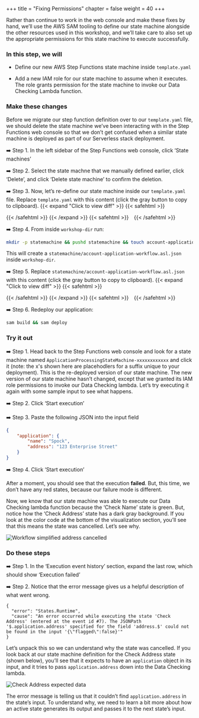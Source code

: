 +++
title = "Fixing Permissions"
chapter = false
weight = 40
+++

Rather than continue to work in the web console and make these fixes by hand, we’ll use the AWS SAM tooling to define our state machine alongside the other resources used in this workshop, and we’ll take care to also set up the appropriate permissions for this state machine to execute successfully.

### In this step, we will

* Define our new AWS Step Functions state machine inside `template.yaml`

* Add a new IAM role for our state machine to assume when it executes. The role grants permission for the state machine to invoke our Data Checking Lambda function.

### Make these changes

Before we migrate our step function definition over to our `template.yaml` file, we should delete the state machine we’ve been interacting with in the Step Functions web console so that we don’t get confused when a similar state machine is deployed as part of our Serverless stack deployment.

➡️ Step 1. In the left sidebar of the Step Functions web console, click ‘State machines’

➡️ Step 2. Select the state machne that we manually defined earlier, click ‘Delete’, and click ‘Delete state machine’ to confirm the deletion.

➡️ Step 3. Now, let’s re-define our state machine inside our `template.yaml` file. Replace `template.yaml` with <span class="clipBtn clipboard" data-clipboard-target="#ida0d7df16df74104c36cb221ee8f4f61bab25ef76codevariantstemplateyml1fixingpermissions__templateyaml">this content</span> (click the gray button to copy to clipboard). 
{{< expand "Click to view diff" >}} {{< safehtml >}}
<div id="diff-ida0d7df16df74104c36cb221ee8f4f61bab25ef76codevariantstemplateyml1fixingpermissions__templateyaml"></div> <script type="text/template" data-diff-for="diff-ida0d7df16df74104c36cb221ee8f4f61bab25ef76codevariantstemplateyml1fixingpermissions__templateyaml">commit a0d7df16df74104c36cb221ee8f4f61bab25ef76
Author: Gabe Hollombe <gabe@avantbard.com>
Date:   Tue Jun 9 13:55:58 2020 +0800

    progress porting to SAM

diff --git a/code/variants/template.yml/1-fixing-permissions__template.yaml b/code/variants/template.yml/1-fixing-permissions__template.yaml
new file mode 100644
index 0000000..1261b13
--- /dev/null
+++ b/code/variants/template.yml/1-fixing-permissions__template.yaml
@@ -0,0 +1,137 @@
+AWSTemplateFormatVersion: "2010-09-09"
+Transform: AWS::Serverless-2016-10-31
+Description: Template for step-functions-workshop
+
+Resources:
+  ApplicationProcessingStateMachine:
+    Type: AWS::Serverless::StateMachine
+    Properties:
+      DefinitionUri: statemachine/account-application-workflow.asl.json
+      DefinitionSubstitutions:
+        DataCheckingFunctionArn: !GetAtt DataCheckingFunction.Arn
+      Policies:
+        - LambdaInvokePolicy:
+            FunctionName: !Ref DataCheckingFunction
+
+  ApproveApplicationFunction:
+    Type: AWS::Serverless::Function
+    Properties:
+      FunctionName: sfn-workshop-ApproveApplication
+      CodeUri: functions/account-applications/
+      Handler: approve.handler
+      Runtime: nodejs12.x
+      Environment:
+        Variables:
+          ACCOUNTS_TABLE_NAME: !Ref ApplicationsTable
+      Policies:
+        - DynamoDBCrudPolicy:
+            TableName: !Ref ApplicationsTable
+
+  DataCheckingFunction:
+    Type: AWS::Serverless::Function
+    Properties:
+      FunctionName: sfn-workshop-DataChecking
+      CodeUri: functions/data-checking/
+      Handler: data-checking.handler
+      Runtime: nodejs12.x
+
+  FindApplicationsFunction:
+    Type: AWS::Serverless::Function
+    Properties:
+      FunctionName: sfn-workshop-FindApplications
+      CodeUri: functions/account-applications/
+      Handler: find.handler
+      Runtime: nodejs12.x
+      Environment:
+        Variables:
+          ACCOUNTS_TABLE_NAME: !Ref ApplicationsTable
+      Policies:
+        - DynamoDBCrudPolicy:
+            TableName: !Ref ApplicationsTable
+
+  FlagApplicationFunction:
+    Type: AWS::Serverless::Function
+    Properties:
+      FunctionName: sfn-workshop-FlagApplication
+      CodeUri: functions/account-applications/
+      Handler: flag.handler
+      Runtime: nodejs12.x
+      Environment:
+        Variables:
+          ACCOUNTS_TABLE_NAME: !Ref ApplicationsTable
+      Policies:
+        - DynamoDBWritePolicy:
+            TableName: !Ref ApplicationsTable
+
+  RejectApplicationFunction:
+    Type: AWS::Serverless::Function
+    Properties:
+      FunctionName: sfn-workshop-RejectApplication
+      CodeUri: functions/account-applications/
+      Handler: reject.handler
+      Runtime: nodejs12.x
+      Environment:
+        Variables:
+          ACCOUNTS_TABLE_NAME: !Ref ApplicationsTable
+      Policies:
+        - DynamoDBWritePolicy:
+            TableName: !Ref ApplicationsTable
+
+  SubmitApplicationFunction:
+    Type: AWS::Serverless::Function
+    Properties:
+      FunctionName: sfn-workshop-SubmitApplication
+      CodeUri: functions/account-applications/
+      Handler: submit.handler
+      Runtime: nodejs12.x
+      Environment:
+        Variables:
+          ACCOUNTS_TABLE_NAME: !Ref ApplicationsTable
+      Policies:
+        - DynamoDBCrudPolicy:
+            TableName: !Ref ApplicationsTable
+
+  ApplicationsTable:
+    Type: 'AWS::DynamoDB::Table'
+    Properties:
+      TableName: !Sub StepFunctionWorkshop-AccountApplications-${AWS::StackName}
+      AttributeDefinitions:
+        -
+          AttributeName: id
+          AttributeType: S
+        -
+          AttributeName: state
+          AttributeType: S
+      KeySchema:
+        -
+          AttributeName: id
+          KeyType: HASH
+      BillingMode: PAY_PER_REQUEST
+      GlobalSecondaryIndexes:
+          -
+              IndexName: state
+              KeySchema:
+                  -
+                      AttributeName: state
+                      KeyType: HASH
+              Projection:
+                  ProjectionType: ALL
+Outputs:
+  SubmitApplicationFunctionArn:
+    Description: "Submit Application Function ARN"
+    Value: !GetAtt SubmitApplicationFunction.Arn
+  FlagApplicationFunctionArn:
+    Description: "Flag Application Function ARN"
+    Value: !GetAtt FlagApplicationFunction.Arn
+  FindApplicationsFunctionArn:
+    Description: "Find Applications Function ARN"
+    Value: !GetAtt FlagApplicationFunction.Arn
+  ApproveApplicationFunctionArn:
+    Description: "Approve Application Function ARN"
+    Value: !GetAtt FlagApplicationFunction.Arn
+  RejectApplicationFunctionArn:
+    Description: "Reject Application Function ARN"
+    Value: !GetAtt FlagApplicationFunction.Arn
+  DataCheckingFunctionArn:
+    Description: "Data Checking Function ARN"
+    Value: !GetAtt DataCheckingFunction.Arn
\ No newline at end of file
</script>
{{< /safehtml >}} {{< /expand >}}
{{< safehtml >}}
<textarea id="ida0d7df16df74104c36cb221ee8f4f61bab25ef76codevariantstemplateyml1fixingpermissions__templateyaml" style="position: relative; left: -1000px; width: 1px; height: 1px;">AWSTemplateFormatVersion: "2010-09-09"
Transform: AWS::Serverless-2016-10-31
Description: Template for step-functions-workshop

Resources:
  ApplicationProcessingStateMachine:
    Type: AWS::Serverless::StateMachine
    Properties:
      DefinitionUri: statemachine/account-application-workflow.asl.json
      DefinitionSubstitutions:
        DataCheckingFunctionArn: !GetAtt DataCheckingFunction.Arn
      Policies:
        - LambdaInvokePolicy:
            FunctionName: !Ref DataCheckingFunction

  ApproveApplicationFunction:
    Type: AWS::Serverless::Function
    Properties:
      FunctionName: sfn-workshop-ApproveApplication
      CodeUri: functions/account-applications/
      Handler: approve.handler
      Runtime: nodejs12.x
      Environment:
        Variables:
          ACCOUNTS_TABLE_NAME: !Ref ApplicationsTable
      Policies:
        - DynamoDBCrudPolicy:
            TableName: !Ref ApplicationsTable

  DataCheckingFunction:
    Type: AWS::Serverless::Function
    Properties:
      FunctionName: sfn-workshop-DataChecking
      CodeUri: functions/data-checking/
      Handler: data-checking.handler
      Runtime: nodejs12.x

  FindApplicationsFunction:
    Type: AWS::Serverless::Function
    Properties:
      FunctionName: sfn-workshop-FindApplications
      CodeUri: functions/account-applications/
      Handler: find.handler
      Runtime: nodejs12.x
      Environment:
        Variables:
          ACCOUNTS_TABLE_NAME: !Ref ApplicationsTable
      Policies:
        - DynamoDBCrudPolicy:
            TableName: !Ref ApplicationsTable

  FlagApplicationFunction:
    Type: AWS::Serverless::Function
    Properties:
      FunctionName: sfn-workshop-FlagApplication
      CodeUri: functions/account-applications/
      Handler: flag.handler
      Runtime: nodejs12.x
      Environment:
        Variables:
          ACCOUNTS_TABLE_NAME: !Ref ApplicationsTable
      Policies:
        - DynamoDBWritePolicy:
            TableName: !Ref ApplicationsTable

  RejectApplicationFunction:
    Type: AWS::Serverless::Function
    Properties:
      FunctionName: sfn-workshop-RejectApplication
      CodeUri: functions/account-applications/
      Handler: reject.handler
      Runtime: nodejs12.x
      Environment:
        Variables:
          ACCOUNTS_TABLE_NAME: !Ref ApplicationsTable
      Policies:
        - DynamoDBWritePolicy:
            TableName: !Ref ApplicationsTable

  SubmitApplicationFunction:
    Type: AWS::Serverless::Function
    Properties:
      FunctionName: sfn-workshop-SubmitApplication
      CodeUri: functions/account-applications/
      Handler: submit.handler
      Runtime: nodejs12.x
      Environment:
        Variables:
          ACCOUNTS_TABLE_NAME: !Ref ApplicationsTable
      Policies:
        - DynamoDBCrudPolicy:
            TableName: !Ref ApplicationsTable

  ApplicationsTable:
    Type: 'AWS::DynamoDB::Table'
    Properties:
      TableName: !Sub StepFunctionWorkshop-AccountApplications-${AWS::StackName}
      AttributeDefinitions:
        -
          AttributeName: id
          AttributeType: S
        -
          AttributeName: state
          AttributeType: S
      KeySchema:
        -
          AttributeName: id
          KeyType: HASH
      BillingMode: PAY_PER_REQUEST
      GlobalSecondaryIndexes:
          -
              IndexName: state
              KeySchema:
                  -
                      AttributeName: state
                      KeyType: HASH
              Projection:
                  ProjectionType: ALL
Outputs:
  SubmitApplicationFunctionArn:
    Description: "Submit Application Function ARN"
    Value: !GetAtt SubmitApplicationFunction.Arn
  FlagApplicationFunctionArn:
    Description: "Flag Application Function ARN"
    Value: !GetAtt FlagApplicationFunction.Arn
  FindApplicationsFunctionArn:
    Description: "Find Applications Function ARN"
    Value: !GetAtt FlagApplicationFunction.Arn
  ApproveApplicationFunctionArn:
    Description: "Approve Application Function ARN"
    Value: !GetAtt FlagApplicationFunction.Arn
  RejectApplicationFunctionArn:
    Description: "Reject Application Function ARN"
    Value: !GetAtt FlagApplicationFunction.Arn
  DataCheckingFunctionArn:
    Description: "Data Checking Function ARN"
    Value: !GetAtt DataCheckingFunction.Arn
</textarea>
{{< /safehtml >}}

➡️ Step 4. From inside `workshop-dir` run:
```bash
mkdir -p statemachine && pushd statemachine && touch account-application-workflow.asl.json && popd
```

This will create a `statemachine/account-application-workflow.asl.json` inside `workshop-dir`.

➡️ Step 5. Replace `statemachine/account-application-workflow.asl.json` with <span class="clipBtn clipboard" data-clipboard-target="#ida0d7df16df74104c36cb221ee8f4f61bab25ef76codevariantsstatemachine1firstversion__accountapplicationworkflowasljson">this content</span> (click the gray button to copy to clipboard). 
{{< expand "Click to view diff" >}} {{< safehtml >}}
<div id="diff-ida0d7df16df74104c36cb221ee8f4f61bab25ef76codevariantsstatemachine1firstversion__accountapplicationworkflowasljson"></div> <script type="text/template" data-diff-for="diff-ida0d7df16df74104c36cb221ee8f4f61bab25ef76codevariantsstatemachine1firstversion__accountapplicationworkflowasljson">commit a0d7df16df74104c36cb221ee8f4f61bab25ef76
Author: Gabe Hollombe <gabe@avantbard.com>
Date:   Tue Jun 9 13:55:58 2020 +0800

    progress porting to SAM

diff --git a/code/variants/statemachine/1-first-version__account-application-workflow.asl.json b/code/variants/statemachine/1-first-version__account-application-workflow.asl.json
new file mode 100644
index 0000000..ebc80ed
--- /dev/null
+++ b/code/variants/statemachine/1-first-version__account-application-workflow.asl.json
@@ -0,0 +1,31 @@
+    {
+        "StartAt": "Check Name",
+        "States": {
+            "Check Name": {
+                "Type": "Task",
+                "Parameters": {
+                    "command": "CHECK_NAME",
+                    "data": {
+                        "name.$": "$.application.name"
+                    }
+                },
+                "Resource": "${DataCheckingFunctionArn}",
+                "Next": "Check Address"
+            },
+            "Check Address": {
+                "Type": "Task",
+                "Parameters": {
+                    "command": "CHECK_ADDRESS",
+                    "data": {
+                        "address.$": "$.application.address"
+                    }
+                },
+                "Resource": "${DataCheckingFunctionArn}",
+                "Next": "Approve Application"
+            },
+            "Approve Application": {
+                "Type": "Pass",
+                "End": true
+            }
+        }
+    }
\ No newline at end of file
</script>
{{< /safehtml >}} {{< /expand >}}
{{< safehtml >}}
<textarea id="ida0d7df16df74104c36cb221ee8f4f61bab25ef76codevariantsstatemachine1firstversion__accountapplicationworkflowasljson" style="position: relative; left: -1000px; width: 1px; height: 1px;">    {
        "StartAt": "Check Name",
        "States": {
            "Check Name": {
                "Type": "Task",
                "Parameters": {
                    "command": "CHECK_NAME",
                    "data": {
                        "name.$": "$.application.name"
                    }
                },
                "Resource": "${DataCheckingFunctionArn}",
                "Next": "Check Address"
            },
            "Check Address": {
                "Type": "Task",
                "Parameters": {
                    "command": "CHECK_ADDRESS",
                    "data": {
                        "address.$": "$.application.address"
                    }
                },
                "Resource": "${DataCheckingFunctionArn}",
                "Next": "Approve Application"
            },
            "Approve Application": {
                "Type": "Pass",
                "End": true
            }
        }
    }
</textarea>
{{< /safehtml >}}


➡️ Step 6. Redeploy our application:

```bash
sam build && sam deploy
```


### Try it out

➡️ Step 1. Head back to the Step Functions web console and look for a state machine named `ApplicationProcessingStateMachine-xxxxxxxxxxxx` and click it (note: the x's shown here are placehodlers for a suffix unique to your deployment). This is the re-deployed version of our state machine. The new version of our state machine hasn’t changed, except that we granted its IAM role permissions to invoke our Data Checking lambda. Let’s try executing it again with some sample input to see what happens.

➡️ Step 2. Click ‘Start execution’

➡️ Step 3. Paste the following JSON into the input field

```json
{
    "application": { 
        "name": "Spock", 
        "address": "123 Enterprise Street" 
    }
}
```

➡️ Step 4. Click ‘Start execution’


After a moment, you should see that the execution **failed**. But, this time, we don’t have any red states, because our failure mode is different. 

Now, we know that our state machine was able to execute our Data Checking lambda function because the ‘Check Name’ state is green. But, notice how the ‘Check Address’ state has a dark gray background. If you look at the color code at the bottom of the visualization section, you’ll see that this means the state was cancelled. Let’s see why.

![Workflow simplified address cancelled](/images/simplified-workflow-vis-address-error.png)

### Do these steps

➡️ Step 1. In the ‘Execution event history’ section, expand the last row, which should show ‘Execution failed’

➡️ Step 2. Notice that the error message gives us a helpful description of what went wrong.

```
{
  "error": "States.Runtime",
  "cause": "An error occurred while executing the state 'Check Address' (entered at the event id #7). The JSONPath '$.application.address' specified for the field 'address.$' could not be found in the input '{\"flagged\":false}'"
}
```

Let’s unpack this so we can understand why the state was cancelled.  If you look back at our state machine definition for the Check Address state (shown below), you’ll see that it expects to have an `application` object in its input, and it tries to pass `application.address` down into the Data Checking lambda. 

![Check Address expected data](/images/check_address_expectation.png)

The error message is telling us that it couldn’t find `application.address` in the state’s input. To understand why, we need to learn a bit more about how an active state generates its output and passes it to the next state’s input.